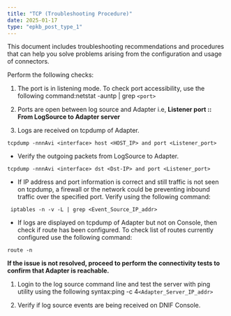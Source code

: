 ```yaml
---
title: "TCP (Troubleshooting Procedure)"
date: 2025-01-17
type: "epkb_post_type_1"
---
```


This document includes troubleshooting recommendations and procedures that can help you solve problems arising from the configuration and usage of connectors.

Perform the following checks:

1. The port is in listening mode. To check port accessibility, use the following command:netstat -auntp | grep `<port>`

3. Ports are open between log source and Adapter i.e, **Listener port :: From LogSource to Adapter server**

5. Logs are received on tcpdump of Adapter.

```
tcpdump -nnnAvi <interface> host <HOST_IP> and port <Listener_port>
```

- Verify the outgoing packets from LogSource to Adapter.

```
tcpdump -nnnAvi <interface> dst <Dst-IP> and port <Listener_port>
```

- If IP address and port information is correct and still traffic is not seen on tcpdump, a firewall or the network could be preventing inbound traffic over the specified port. Verify using the following command:

```
 iptables -n -v -L | grep <Event_Source_IP_addr>
```

- If logs are displayed on tcpdump of Adapter but not on Console, then check if route has been configured. To check list of routes currently configured use the following command:

```
route -n
```

**If the issue is not resolved, proceed to perform the connectivity tests to confirm that Adapter is reachable.**

1. Login to the log source command line and test the server with ping utility using the following syntax:ping -c 4`<Adapter_Server_IP_addr>`

3. Verify if log source events are being received on DNIF Console.
